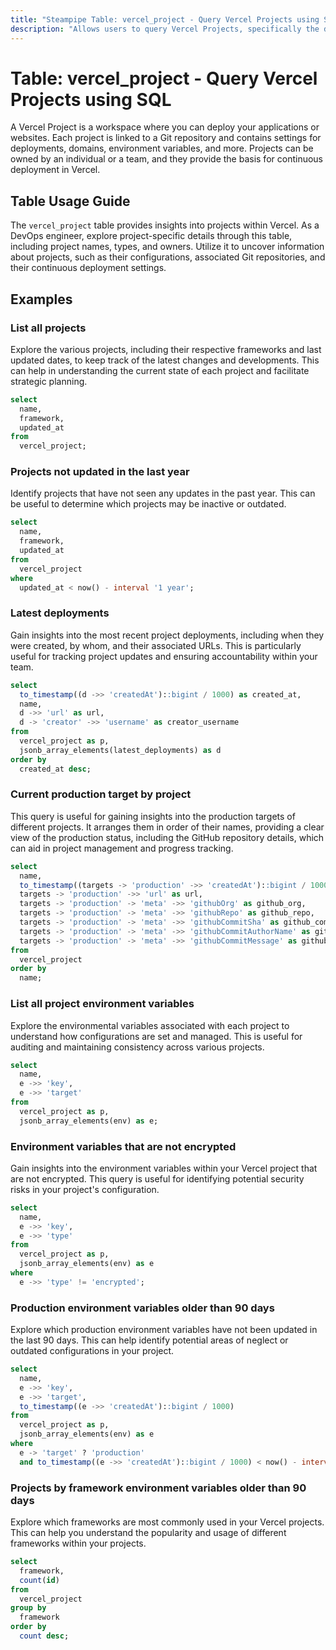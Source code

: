 ```yaml
---
title: "Steampipe Table: vercel_project - Query Vercel Projects using SQL"
description: "Allows users to query Vercel Projects, specifically the details of each project such as name, id, type, and owner. This can provide insights into project configurations and ownership."
---
```


# Table: vercel_project - Query Vercel Projects using SQL

A Vercel Project is a workspace where you can deploy your applications or websites. Each project is linked to a Git repository and contains settings for deployments, domains, environment variables, and more. Projects can be owned by an individual or a team, and they provide the basis for continuous deployment in Vercel.

## Table Usage Guide

The `vercel_project` table provides insights into projects within Vercel. As a DevOps engineer, explore project-specific details through this table, including project names, types, and owners. Utilize it to uncover information about projects, such as their configurations, associated Git repositories, and their continuous deployment settings.

## Examples

### List all projects
Explore the various projects, including their respective frameworks and last updated dates, to keep track of the latest changes and developments. This can help in understanding the current state of each project and facilitate strategic planning.

```sql
select
  name,
  framework,
  updated_at
from
  vercel_project;
```

### Projects not updated in the last year
Identify projects that have not seen any updates in the past year. This can be useful to determine which projects may be inactive or outdated.

```sql
select
  name,
  framework,
  updated_at
from
  vercel_project
where
  updated_at < now() - interval '1 year';
```

### Latest deployments
Gain insights into the most recent project deployments, including when they were created, by whom, and their associated URLs. This is particularly useful for tracking project updates and ensuring accountability within your team.

```sql
select
  to_timestamp((d ->> 'createdAt')::bigint / 1000) as created_at,
  name,
  d ->> 'url' as url,
  d -> 'creator' ->> 'username' as creator_username
from
  vercel_project as p,
  jsonb_array_elements(latest_deployments) as d
order by
  created_at desc;
```

### Current production target by project
This query is useful for gaining insights into the production targets of different projects. It arranges them in order of their names, providing a clear view of the production status, including the GitHub repository details, which can aid in project management and progress tracking.

```sql
select
  name,
  to_timestamp((targets -> 'production' ->> 'createdAt')::bigint / 1000) as created_at,
  targets -> 'production' ->> 'url' as url,
  targets -> 'production' -> 'meta' ->> 'githubOrg' as github_org,
  targets -> 'production' -> 'meta' ->> 'githubRepo' as github_repo,
  targets -> 'production' -> 'meta' ->> 'githubCommitSha' as github_commit_sha,
  targets -> 'production' -> 'meta' ->> 'githubCommitAuthorName' as github_commit_author_name,
  targets -> 'production' -> 'meta' ->> 'githubCommitMessage' as github_commit_message
from
  vercel_project
order by
  name;
```

### List all project environment variables
Explore the environmental variables associated with each project to understand how configurations are set and managed. This is useful for auditing and maintaining consistency across various projects.

```sql
select
  name,
  e ->> 'key',
  e ->> 'target'
from
  vercel_project as p,
  jsonb_array_elements(env) as e;
```

### Environment variables that are not encrypted
Gain insights into the environment variables within your Vercel project that are not encrypted. This query is useful for identifying potential security risks in your project's configuration.

```sql
select
  name,
  e ->> 'key',
  e ->> 'type'
from
  vercel_project as p,
  jsonb_array_elements(env) as e
where
  e ->> 'type' != 'encrypted';
```

### Production environment variables older than 90 days
Explore which production environment variables have not been updated in the last 90 days. This can help identify potential areas of neglect or outdated configurations in your project.

```sql
select
  name,
  e ->> 'key',
  e ->> 'target',
  to_timestamp((e ->> 'createdAt')::bigint / 1000)
from
  vercel_project as p,
  jsonb_array_elements(env) as e
where
  e -> 'target' ? 'production'
  and to_timestamp((e ->> 'createdAt')::bigint / 1000) < now() - interval '90 days';
```

### Projects by framework environment variables older than 90 days
Explore which frameworks are most commonly used in your Vercel projects. This can help you understand the popularity and usage of different frameworks within your projects.

```sql
select
  framework,
  count(id)
from
  vercel_project
group by
  framework
order by
  count desc;
```